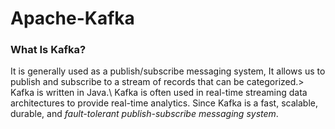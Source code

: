 # Apache-Kafka
### What Is Kafka?
It is generally used as a publish/subscribe messaging system, It allows us to publish and subscribe to a stream of records that can be categorized.> Kafka is written in Java.\ Kafka is often used in real-time streaming data architectures to provide real-time analytics. Since Kafka is a fast, scalable, durable, and *fault-tolerant publish-subscribe messaging system*.
